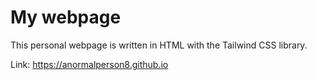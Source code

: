 # My webpage

This personal webpage is written in HTML with the Tailwind CSS library.

Link: https://anormalperson8.github.io